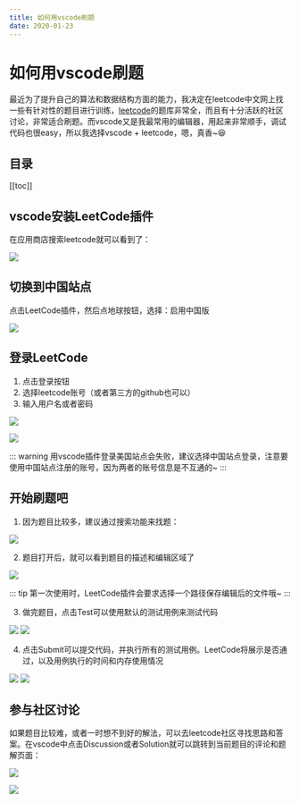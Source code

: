 ```yaml
---
title: 如何用vscode刷题
date: 2020-01-23
---
```


# 如何用vscode刷题

最近为了提升自己的算法和数据结构方面的能力，我决定在leetcode中文网上找一些有针对性的题目进行训练，[leetcode](https://leetcode-cn.com/)的题库非常全，而且有十分活跃的社区讨论，非常适合刷题。而vscode又是我最常用的编辑器，用起来非常顺手，调试代码也很easy，所以我选择vscode + leetcode，嗯，真香~:satisfied:

## 目录
[[toc]]

## vscode安装LeetCode插件
在应用商店搜索leetcode就可以看到了：

![](./images/2020-01-23-19-40-50.png)

## 切换到中国站点
点击LeetCode插件，然后点地球按钮，选择：启用中国版

![](./images/2020-01-23-19-42-09.png)

## 登录LeetCode
1. 点击登录按钮
2. 选择leetcode账号（或者第三方的github也可以）
3. 输入用户名或者密码

![](./images/2020-01-23-19-54-13.png)

![](./images/2020-01-23-19-55-15.png)

::: warning
用vscode插件登录美国站点会失败，建议选择中国站点登录，注意要使用中国站点注册的账号，因为两者的账号信息是不互通的~
:::

## 开始刷题吧
1. 因为题目比较多，建议通过搜索功能来找题：

![](./images/2020-01-23-19-59-17.png)

2. 题目打开后，就可以看到题目的描述和编辑区域了

![](./images/2020-01-23-20-02-23.png)

::: tip
第一次使用时，LeetCode插件会要求选择一个路径保存编辑后的文件哦~
:::

3. 做完题目，点击Test可以使用默认的测试用例来测试代码

![](./images/2020-01-23-20-05-09.png)
![](./images/2020-01-23-20-05-32.png)

4. 点击Submit可以提交代码，并执行所有的测试用例。LeetCode将展示是否通过，以及用例执行的时间和内存使用情况

![](./images/2020-01-23-20-08-17.png)
![](./images/2020-01-23-20-06-00.png)

## 参与社区讨论
如果题目比较难，或者一时想不到好的解法，可以去leetcode社区寻找思路和答案。在vscode中点击Discussion或者Solution就可以跳转到当前题目的评论和题解页面：

![](./images/2020-01-23-20-14-52.png)

![](./images/2020-01-23-20-14-08.png)


